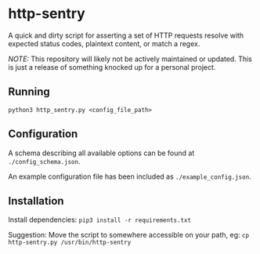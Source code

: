# http-sentry

A quick and dirty script for asserting a set of HTTP requests resolve with
expected status codes, plaintext content, or match a regex.

*NOTE:* This repository will likely not be actively maintained or updated. This is just a release of something knocked up for a personal project.

## Running

`python3 http_sentry.py <config_file_path>`

## Configuration

A schema describing all available options can be found at
`./config_schema.json`.

An example configuration file has been included as `./example_config.json`.

## Installation

Install dependencies: `pip3 install -r requirements.txt`

Suggestion: Move the script to somewhere accessible on your path, eg:
`cp http-sentry.py /usr/bin/http-sentry`
